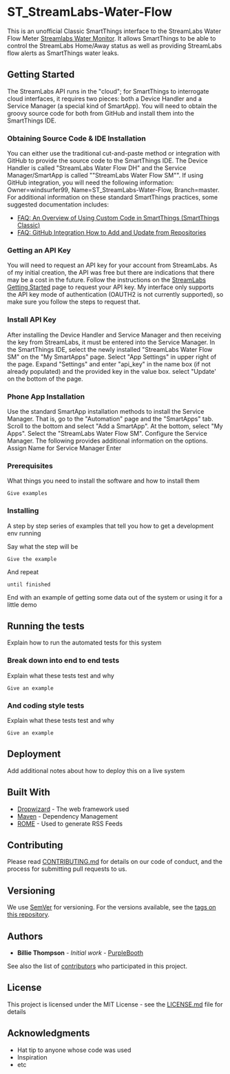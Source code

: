 # ST_StreamLabs-Water-Flow
This is an unofficial Classic SmartThings interface to the StreamLabs Water Flow Meter [Streamlabs Water Monitor](https://www.streamlabswater.com/). It allows SmartThings to be able to control the StreamLabs Home/Away status as well as providing StreamLabs flow alerts as SmartThings water leaks.
## Getting Started
The StreamLabs API runs in the "cloud"; for SmartThings to interrogate cloud interfaces, it requires two pieces: both a Device Handler and a Service Manager (a special kind of SmartApp). You will need to obtain the groovy source code for both from GitHub and install them into the SmartThings IDE.
### Obtaining Source Code & IDE Installation
You can either use the traditional cut-and-paste method or integration with GitHub to provide the source code to the SmartThings IDE. The Device Handler is called "StreamLabs Water Flow DH" and the Service Manager/SmartApp is called ""StreamLabs Water Flow SM"". If using GitHub integration, you will need the following information: Owner=windsurfer99, Name=ST_StreamLabs-Water-Flow, Branch=master.  For additional information on these standard SmartThings practices, some suggested documentation includes:
 - [FAQ: An Overview of Using Custom Code in SmartThings (SmartThings Classic)](https://community.smartthings.com/t/faq-an-overview-of-using-custom-code-in-smartthings-smartthings-classic/16772)
 - [FAQ: GitHub Integration How to Add and Update from Repositories](https://community.smartthings.com/t/faq-github-integration-how-to-add-and-update-from-repositories/39046)
### Getting an API Key
You will need to request an API key for your account from StreamLabs. As of my initial creation, the API was free but there are indications that there may be a cost in the future. Follow the instructions on the [StreamLabs Getting Started](https://developer.streamlabswater.com/docs/getting-started.html) page to request your API key. My interface only supports the API key mode of authentication (OAUTH2 is not currently supported), so make sure you follow the steps to request that.
### Install API Key
After installing the Device Handler and Service Manager and then receiving the key from StreamLabs, it must be entered into the Service Manager.  In the SmartThings IDE, select the newly installed "StreamLabs Water Flow SM" on the "My SmartApps" page. Select "App Settings" in upper right of the  page. Expand "Settings" and enter "api_key" in the name box (if not already populated) and the provided key in the value box. select "Update' on the bottom of the page.
### Phone App Installation
Use the standard SmartApp installation methods to install the Service Manager. That is, go to the "Automation" page and the "SmartApps" tab. Scroll to the bottom and select "Add a SmartApp". At the bottom, select "My Apps". Select the "StreamLabs Water Flow SM". Configure the Service Manager. The following provides additional information on the options.
Assign Name for Service Manager
Enter 

### Prerequisites

What things you need to install the software and how to install them

```
Give examples
```

### Installing

A step by step series of examples that tell you how to get a development env running

Say what the step will be

```
Give the example
```

And repeat

```
until finished
```

End with an example of getting some data out of the system or using it for a little demo

## Running the tests

Explain how to run the automated tests for this system

### Break down into end to end tests

Explain what these tests test and why

```
Give an example
```

### And coding style tests

Explain what these tests test and why

```
Give an example
```

## Deployment

Add additional notes about how to deploy this on a live system

## Built With

* [Dropwizard](http://www.dropwizard.io/1.0.2/docs/) - The web framework used
* [Maven](https://maven.apache.org/) - Dependency Management
* [ROME](https://rometools.github.io/rome/) - Used to generate RSS Feeds

## Contributing

Please read [CONTRIBUTING.md](https://gist.github.com/PurpleBooth/b24679402957c63ec426) for details on our code of conduct, and the process for submitting pull requests to us.

## Versioning

We use [SemVer](http://semver.org/) for versioning. For the versions available, see the [tags on this repository](https://github.com/your/project/tags). 

## Authors

* **Billie Thompson** - *Initial work* - [PurpleBooth](https://github.com/PurpleBooth)

See also the list of [contributors](https://github.com/your/project/contributors) who participated in this project.

## License

This project is licensed under the MIT License - see the [LICENSE.md](LICENSE.md) file for details

## Acknowledgments

* Hat tip to anyone whose code was used
* Inspiration
* etc
<!--stackedit_data:
eyJoaXN0b3J5IjpbLTE0MDUzNzk5OTMsLTEyNDIxMjQ3NzMsLT
E4NTI3NjY0NywtNDg5NzI4Mzc1LDYzOTg2MjcxMyw2NjQ4ODMx
NDcsLTExMTY4NDEyNzUsMTEzNDU3NjQ3MSw2NDEyNzExNjJdfQ
==
-->